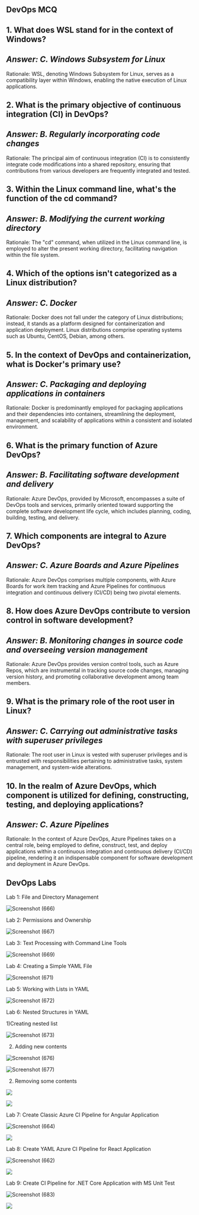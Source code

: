 ﻿## **DevOps MCQ**
## 1\. What does WSL stand for in the context of Windows?

## ***Answer: C. Windows Subsystem for Linux***

   Rationale: WSL, denoting Windows Subsystem for Linux, serves as a compatibility layer within Windows, enabling the native execution of Linux applications.

## 2\. What is the primary objective of continuous integration (CI) in DevOps?

## ***Answer: B. Regularly incorporating code changes***

   Rationale: The principal aim of continuous integration (CI) is to consistently integrate code modifications into a shared repository, ensuring that contributions from various developers are frequently integrated and tested.

## 3\. Within the Linux command line, what's the function of the cd command?

## ***Answer: B. Modifying the current working directory***

   Rationale: The "cd" command, when utilized in the Linux command line, is employed to alter the present working directory, facilitating navigation within the file system.

## 4\. Which of the options isn't categorized as a Linux distribution?

## ***Answer: C. Docker***

   Rationale: Docker does not fall under the category of Linux distributions; instead, it stands as a platform designed for containerization and application deployment. Linux distributions comprise operating systems such as Ubuntu, CentOS, Debian, among others.

## 5\. In the context of DevOps and containerization, what is Docker's primary use?

## ***Answer: C. Packaging and deploying applications in containers***

   Rationale: Docker is predominantly employed for packaging applications and their dependencies into containers, streamlining the deployment, management, and scalability of applications within a consistent and isolated environment.


















## 6\. What is the primary function of Azure DevOps?

## ***Answer: B. Facilitating software development and delivery***

   Rationale: Azure DevOps, provided by Microsoft, encompasses a suite of DevOps tools and services, primarily oriented toward supporting the complete software development life cycle, which includes planning, coding, building, testing, and delivery.

## 7\. Which components are integral to Azure DevOps?

## ***Answer: C. Azure Boards and Azure Pipelines***

   Rationale: Azure DevOps comprises multiple components, with Azure Boards for work item tracking and Azure Pipelines for continuous integration and continuous delivery (CI/CD) being two pivotal elements.

## 8\. How does Azure DevOps contribute to version control in software development?

## ***Answer: B. Monitoring changes in source code and overseeing version management***

   Rationale: Azure DevOps provides version control tools, such as Azure Repos, which are instrumental in tracking source code changes, managing version history, and promoting collaborative development among team members.

## 9\. What is the primary role of the root user in Linux?

## ***Answer: C. Carrying out administrative tasks with superuser privileges***

   Rationale: The root user in Linux is vested with superuser privileges and is entrusted with responsibilities pertaining to administrative tasks, system management, and system-wide alterations.

## 10\. In the realm of Azure DevOps, which component is utilized for defining, constructing, testing, and deploying applications?

## ***Answer: C. Azure Pipelines***

   Rationale: In the context of Azure DevOps, Azure Pipelines takes on a central role, being employed to define, construct, test, and deploy applications within a continuous integration and continuous delivery (CI/CD) pipeline, rendering it an indispensable component for software development and deployment in Azure DevOps.
## **DevOps Labs**
Lab 1: File and Directory Management

![Screenshot (666)](Aspose.Words.41ccd564-54b7-47cb-8604-017401365586.001.png)





Lab 2: Permissions and Ownership

![Screenshot (667)](Aspose.Words.41ccd564-54b7-47cb-8604-017401365586.002.png)



Lab 3: Text Processing with Command Line Tools

![Screenshot (669)](Aspose.Words.41ccd564-54b7-47cb-8604-017401365586.003.png)







Lab 4: Creating a Simple YAML File


![Screenshot (671)](Aspose.Words.41ccd564-54b7-47cb-8604-017401365586.004.png)


Lab 5: Working with Lists in YAML


![Screenshot (672)](Aspose.Words.41ccd564-54b7-47cb-8604-017401365586.005.png)






Lab 6: Nested Structures in YAML

1)Creating nested list

![Screenshot (673)](Aspose.Words.41ccd564-54b7-47cb-8604-017401365586.006.png)






2) Adding new contents

![Screenshot (676)](Aspose.Words.41ccd564-54b7-47cb-8604-017401365586.007.png)










![Screenshot (677)](Aspose.Words.41ccd564-54b7-47cb-8604-017401365586.008.png)





2) Removing some contents


![](Aspose.Words.41ccd564-54b7-47cb-8604-017401365586.009.png)








![](Aspose.Words.41ccd564-54b7-47cb-8604-017401365586.010.png)


Lab 7: Create Classic Azure CI Pipeline for Angular Application



![Screenshot (664)](Aspose.Words.41ccd564-54b7-47cb-8604-017401365586.011.png)






![](Aspose.Words.41ccd564-54b7-47cb-8604-017401365586.012.png)







Lab 8: Create YAML Azure CI Pipeline for React Application



![Screenshot (662)](Aspose.Words.41ccd564-54b7-47cb-8604-017401365586.013.png)






![](Aspose.Words.41ccd564-54b7-47cb-8604-017401365586.014.png)



Lab 9: Create CI Pipeline for .NET Core Application with MS Unit Test


![Screenshot (683)](Aspose.Words.41ccd564-54b7-47cb-8604-017401365586.015.png)








![](Aspose.Words.41ccd564-54b7-47cb-8604-017401365586.016.png)




